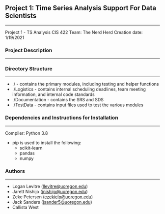 ## Project 1: Time Series Analysis Support For Data Scientists
---------------------------------------------------------------
Project 1 - TS Analysis
CIS 422
Team: The Nerd Herd
Creation date: 1/19/2021


### Project Description
-----------------------

### Directory Structure
-----------------------
* ./ - contains the primary modules, including testing and helper functions 
* ./Logistics - contains internal scheduling deadlines, team meeting information, and internal code standards
* ./Documentation - contains the SRS and SDS
* ./TestData - contains input files used to test the various modules

### Dependencies and Instructions for Installation
--------------------------------------------------
Compiler: Python 3.8
* pip is used to install the following:
    * scikit-learn
    * pandas
    * numpy

### Authors
-----------
* Logan Levitre (llevitre@uoregon.edu)
* Jarett Nishijo (jnishijo@uoregon.edu)
* Zeke Petersen (ezekielp@uoregon.edu)
* Jack Sanders  (jsander5@uoregon.edu)
* Callista West
